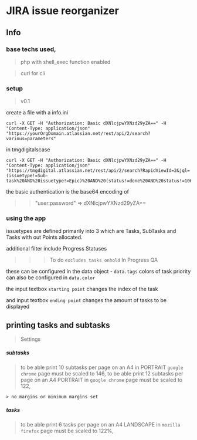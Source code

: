 # JIRA issue reorganizer

## Info

### base techs used,

> php with shell_exec  function enabled

> curl for cli

### setup
> v0.1

create a file with a info.ini 

    curl -X GET -H "Authorization: Basic dXNlcjpwYXNzd29yZA==" -H "Content-Type: application/json" "https://yourOrgDomain.atlassian.net/rest/api/2/search?various=parameters"

in tmgdigitalscase

    curl -X GET -H "Authorization: Basic dXNlcjpwYXNzd29yZA==" -H "Content-Type: application/json" "https://tmgdigital.atlassian.net/rest/api/2/search?RapidViewId=2&jql=(issuetype!=Sub-task%20AND%20issuetype!=Epic)%20AND%20(status!=done%20AND%20status!=10600)%20AND%20project%20in%20(TD,%20HL,%20ST,%20BMM,%20ADF,%20ADOPS,%20BDTV,%20BLAC,%20BOOK,%20DB,%20BSS,%20BUS,%20CR,%20COS,%20DIS,%20DS,%20FM,%20HEL,%20HR,%20IG,%20%22IN%22,%20ISS,%20MAG,%20MAR,%20MIMS,%20NEW,%20RDM,%20RED,%20SHO,%20SW,%20SC,%20STDE,%20TOP,%20SWSOC,%20EM,%20FMSA,%20HC,%20STGN,%20TS,%20TL,%20TMF,%20WAN)%20ORDER%20BY%20Rank%20ASC"

the basic authentication is the base64 encoding of 
    
>> "user:password" =>  dXNlcjpwYXNzd29yZA==

### using the app

issuetypes are defined primarily into 3 which are Tasks, SubTasks and Tasks with out Points allocated.

additional filter include Progress Statuses

>>> To do ` excludes tasks onhold `
>>> In Progress
>>> QA

these can be configured in the data object - ` data.tags `
colors of task priority can also be configured in ` data.color `

the input textbox ` starting point ` changes the index of the task

and input textbox ` ending point ` changes the amount of tasks to be displayed

## printing tasks and subtasks

> Settings

##### subtasks 

> to be able print 10 subtasks per page on an A4 in PORTRAIT ` google chrome ` page must be scaled to 146,
> to be able print 12 subtasks per page on an A4 PORTRAIT in ` google chrome ` page must be scaled to 122,

    > no margins or minimum margins set

##### tasks

> to be able print 6 tasks per page on an A4 LANDSCAPE in ` mozilla firefox ` page must be scaled to 122%,

